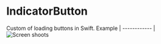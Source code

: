 # IndicatorButton

Custom of loading buttons in Swift.
Example |
------------ |
![Screen shoots](https://github.com/sjc-bui/IndicatorButton/blob/develop/IndicatorButton/ScreenShoots/custom-button.gif)
